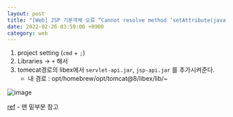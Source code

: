 ```yaml
---
layout: post
title: "[Web] JSP 기본객체 오류 “Cannot resolve method ‘setAttribute(java.lang.string java.lang.string)’”"
date: 2022-02-26 03:59:00 +0900
category: web
---
```

1. project setting (`cmd` + `;`)
2. Libraries → `+` 해서
3. tomecat경로의 libex에서 `servlet-api.jar`, `jsp-api.jar` 를 추가시켜준다.
    - 내 경로 : opt/homebrew/opt/tomcat@8/libex/lib/~
    
![image](https://img1.daumcdn.net/thumb/R1280x0/?scode=mtistory2&fname=http%3A%2F%2Fcfile28.uf.tistory.com%2Fimage%2F9938C4475C351BBF1455CF)

[ref](https://whitepaek.tistory.com/27) - 맨 밑부분 참고